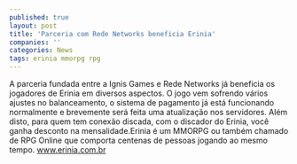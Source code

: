 ```yaml
---
published: true
layout: post
title: 'Parceria com Rede Networks beneficia Erinia'
companies: ''
categories: News
tags: erinia mmorpg rpg
---
```

A parceria fundada entre a Ignis Games e Rede Networks já beneficia os jogadores de Erinia em diversos aspectos. O jogo vem sofrendo vários ajustes no balanceamento, o sistema de pagamento já está funcionando normalmente e brevemente será feita uma atualização nos servidores. Além disto, para quem tem conexão discada, com o discador do Erinia, você ganha desconto na mensalidade.Erinia é um MMORPG ou também chamado de RPG Online que comporta centenas de pessoas jogando ao mesmo tempo. <a href="http://www.erinia.com.br">www.erinia.com.br</a>



